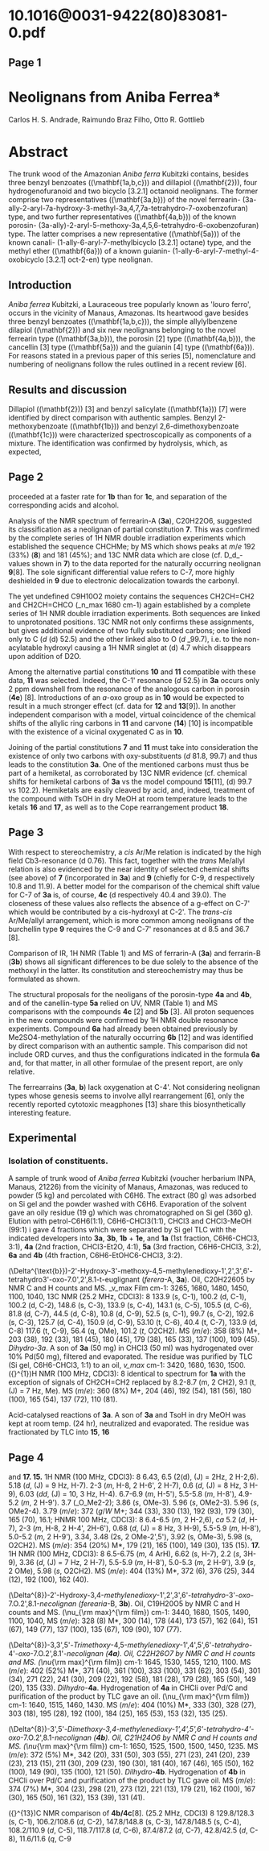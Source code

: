 # 10.1016@0031-9422(80)83081-0.pdf

## Page 1



# Neolignans from Aniba Ferrea*

Carlos H. S. Andrade, Raimundo Braz Filho, Otto R. Gottlieb

# Abstract

The trunk wood of the Amazonian _Aniba ferra_ Kubitzki contains, besides three benzyl benzoates (\(\mathbf{1a,b,c}\)) and dillapiol (\(\mathbf{2}\)), four hydrogenofuranoid and two bicyclo [3.2.1] octanoid neolignans. The former comprise two representatives (\(\mathbf{3a,b}\)) of the novel ferrearin- (3a-ally-2-aryl-7a-hydroxy-3-methyl-3a,4,7,7a-tetrahydro-7-oxobenzofuran) type, and two further representatives (\(\mathbf{4a,b}\)) of the known porosin- (3a-ally)-2-aryl-5-methoxy-3a,4,5,6-tetrahydro-6-oxobenzofuran) type. The latter comprises a new representative (\(\mathbf{5a}\)) of the known canali- (1-ally-6-aryl-7-methylbicyclo [3.2.1] octane) type, and the methyl ether (\(\mathbf{6a}\)) of a known guianin- (1-ally-6-aryl-7-methyl-4-oxobicyclo [3.2.1] oct-2-en) type neolignan.

## Introduction

_Aniba ferrea_ Kubitzki, a Lauraceous tree popularly known as 'louro ferro', occurs in the vicinity of Manaus, Amazonas. Its heartwood gave besides three benzyl benzoates (\(\mathbf{1a,b,c}\)), the simple allylylbenzene dilapiol (\(\mathbf{2}\)) and six new neolignans belonging to the novel ferrearin type (\(\mathbf{3a,b}\)), the porosin [2] type (\(\mathbf{4a,b}\)), the cancellin [3] type (\(\mathbf{5a}\)) and the guianin [4] type (\(\mathbf{6a}\)). For reasons stated in a previous paper of this series [5], nomenclature and numbering of neolignans follow the rules outlined in a recent review [6].

## Results and discussion

Dillapiol (\(\mathbf{2}\)) [3] and benzyl salicylate (\(\mathbf{1a}\)) [7] were identified by direct comparison with authentic samples. Benzyl 2-methoxybenzoate (\(\mathbf{1b}\)) and benzyl 2,6-dimethoxybenzoate (\(\mathbf{1c}\)) were characterized spectroscopically as components of a mixture. The identification was confirmed by hydrolysis, which, as expected,

## Page 2

proceeded at a faster rate for **1b** than for **1c**, and separation of the corresponding acids and alcohol.

Analysis of the NMR spectrum of ferrearin-A (**3a**), C20H22O6, suggested its classification as a neolignan of partial constitution **7**. This was confirmed by the complete series of 1H NMR double irradiation experiments which established the sequence CHCHMe; by MS which shows peaks at _m_/_e_ 192 (33%) (**8**) and 181 (45%); and 13C NMR data which are close (cf. D_d_-values shown in **7**) to the data reported for the naturally occurring neolignan **9**[8]. The sole significant differential value refers to C-7, more highly deshielded in **9** due to electronic delocalization towards the carbonyl.

The yet undefined C9H10O2 moiety contains the sequences CH2CH=CH2 and CH2CH=CHCO (_n_max 1680 cm-1) again established by a complete series of 1H NMR double irradiation experiments. Both sequences are linked to unprotonated positions. 13C NMR not only confirms these assignments, but gives additional evidence of two fully substituted carbons; one linked only to C (_d_ \(d\) 52.5) and the other linked also to O (_d_ _99.7), i.e. to the non-acylatable hydroxyl causing a 1H NMR singlet at \(d\) 4.7 which disappears upon addition of D2O.

Among the alternative partial constitutions **10** and **11** compatible with these data, **11** was selected. Indeed, the C-1' resonance (_d_ 52.5) in **3a** occurs only 2 ppm downshell from the resonance of the analogous carbon in porosin (**4e**) [8]. Introductions of an _a_-oxo group as in **10** would be expected to result in a much stronger effect (cf. data for **12** and **13**[9]). In another independent comparison with a model, virtual coincidence of the chemical shifts of the allylic ring carbons in **11** and carvone (**14**) [10] is incompatible with the existence of a vicinal oxygenated C as in **10**.

Joining of the partial constitutions **7** and **11** must take into consideration the existence of only two carbons with oxy-substituents (_d_ 81.8, 99.7) and thus leads to the constitution **3a**. One of the mentioned carbons must thus be part of a hemiketal, as corroborated by 13C NMR evidence (cf. chemical shifts for hemiketal carbons of **3a** vs the model compound **15**[11], \(d\) 99.7 vs 102.2). Hemiketals are easily cleaved by acid, and, indeed, treatment of the compound with TsOH in dry MeOH at room temperature leads to the ketals **16** and **17**, as well as to the Cope rearrangement product **18**.



## Page 3

With respect to stereochemistry, a _cis_ Ar/Me relation is indicated by the high field Cb3-resonance (d 0.76). This fact, together with the _trans_ Me/allyl relation is also evidenced by the near identity of selected chemical shifts (see above) of **7** (incorporated in **3a**) and **9** (chiefly for C-9, d respectively 10.8 and 11.9). A better model for the comparison of the chemical shift value for C-7 of **3a** is, of course, **4c** (d respectively 40.4 and 39.0). The closeness of these values also reflects the absence of a g-effect on C-7' which would be contributed by a cis-hydroxyl at C-2'. The _trans_-_cis_ Ar/Me/allyl arrangement, which is more common among neolignans of the burchellin type **9** requires the C-9 and C-7' resonances at d 8.5 and 36.7 [8].

Comparison of IR, 1H NMR (Table 1) and MS of ferrarin-A (**3a**) and ferrarin-B (**3b**) shows all significant differences to be due solely to the absence of the methoxyl in the latter. Its constitution and stereochemistry may thus be formulated as shown.

The structural proposals for the neoligans of the porosin-type **4a** and **4b**, and of the canellin-type **5a** relied on UV, NMR (Table 1) and MS comparisons with the compounds **4c** [2] and **5b** [3]. All proton sequences in the new compounds were confirmed by 1H NMR double resonance experiments. Compound **6a** had already been obtained previously by Me2SO4-methylation of the naturally occurring **6b** [12] and was identified by direct comparison with an authentic sample. This comparison did not include ORD curves, and thus the configurations indicated in the formula **6a** and, for that matter, in all other formulae of the present report, are only relative.

The ferrearrains (**3a**, **b**) lack oxygenation at C-4'. Not considering neolignan types whose genesis seems to involve allyl rearrangement [6], only the recently reported cytotoxic meagphones [13] share this biosynthetically interesting feature.

## Experimental

### Isolation of constituents.

A sample of trunk wood of _Aniba ferrea_ Kubitzki (voucher herbarium INPA, Manaus, 21226) from the vicinity of Manaus, Amazonas, was reduced to powder (5 kg) and percolated with C6H6. The extract (80 g) was adsorbed on Si gel and the powder washed with C6H6. Evaporation of the solvent gave an oily residue (19 g) which was chromatographed on Si gel (360 g). Elution with petrol-C6H6(1:1), C6H6-CHCl3(1:1), CHCl3 and CHCl3-MeOH (99:1) i gave 4 fractions which were separated by Si gel TLC with the indicated developers into **3a**, **3b**, **1b** + **1e**, and **1a** (1st fraction, C6H6-CHCl3, 3:1), **4a** (2nd fraction, CHCl3-Et2O, 4:1), **5a** (3rd fraction, C6H6-CHCl3, 3:2), **6a** and **4b** (4th fraction, C6H6-EtOHC6-CHCl3, 3:2).

\(\Delta^{\text{b}}\)-2'-Hydroxy-3'-methoxy-4,5-methylenedioxy-1',2',3',6'-tetrahydro3'-oxo-7.0',2',8.1-t-euglignant (_ferera_-A, **3a**). Oil, C20H22605 by NMR C and H counts and MS. _v_max Film cm-1: 3265, 1680, 1480, 1450, 1100, 1040, 13C NMR (25.2 MHz, CDCl3): 8 133.9 (s, C-1), 100.2 (d, C-1), 100.2 (d, C-2), 148.6 (s, C-3), 133.9 (s, C-4), 143.1 (s, C-5), 105.5 (d, C-6), 81.8 (d, C-7), 44.5 (d, C-8), 10.8 (d, C-9), 52.5 (s, C-1), 99.7 (s, C-2), 192.6 (s, C-3), 125.7 (d, C-4), 150.9 (d, C-9), 53.10 (t, C-6), 40.4 (t, C-7), 133.9 (d, C-8) 117.6 (t, C-9), 56.4 (q, OMe), 101.2 (_t_, O2CH2). MS (_m_/_e_): 358 (8%) M+, 203 (38), 192 (33), 181 (45), 180 (45), 179 (38), 165 (33), 137 (100), 109 (45). _Dihydro-3a_. A son of **3a** (50 mg) in CHCl3 (50 ml) was hydrogenated over 10% Pd(50 mg), filtered and evaporated. The residue was purified by TLC (Si gel, C6H6-CHCl3, 1:1) to an oil, _v_max_ cm-1: 3420, 1680, 1630, 1500. \({}^{1}\)H NMR (100 MHz, CDCl3): 8 identical to spectrum for **1a** with the exception of signals of CH2CH=CH2 replaced by 8.2-8.7 (m, 2 CH2), 9.1 (t, \(J\) = 7 Hz, Me). MS (_m_/_e_): 360 (8%) M+, 204 (46), 192 (54), 181 (56), 180 (100), 165 (54), 137 (72), 110 (81).

Acid-catalysed reactions of **3a**. A son of **3a** and TsoH in dry MeOH was kept at room temp. (24 hr), neutralized and evaporated. The residue was fractionated by TLC into **15**, **16**

## Page 4

and **17. 15.** 1H NMR (100 MHz, CDCl3): 8 6.43, 6.5 (2\(d\), \(J\) = 2Hz, 2  H-2,6). 5.18 (_d_, \(J\) = 9 Hz, H-7). 2-3 (_m_, H-8, 2 H-6', 2 H-7), 0.6 (_d_, \(J\) = 8 Hz, 3 H-9), 6.03 (_dd_, \(J\) = 10, 3 Hz, H-4). 6.7-6.9 (_m_, H-5'), 5.5-5.8 (_m_, H-8'), 4.9-5.2 (_m_, 2 H-9'). 3.7 (_O_Me2-2); 3.86 (_s_, OMe-3). 5.96 (_s_, OMe2-3). 5.96 (_s_, OMe2-4). 3.79 (_m_/_e_): 372 (_g_/_W_ M+; 344 (33), 330 (13), 192 (93), 179 (30), 165 (70), 16.1; HNMR 100 MHz, CDCl3): 8 6.4-6.5 (_m_, 2 H-2,6), _ca_ 5.2 (_d_, H-7), 2-3 (_m_, H-8, 2 H-4', 2H-6'), 0.68 (_d_, \(J\) = 8 Hz, 3 H-9), 5.5-5.9 (_m_, H-8'), 5.0-5.2 (_m_, 2 H-9'), 3.34, 3.48 (2s, 2 OMe-2',5'), 3.92 (s, OMe-3), 5.98 (s, O2CH2). MS (_m_/_e_): 354 (20%) M*, 179 (21), 165 (100), 149 (30), 135 (15). **17.** 1H NMR (100 MHz, CDCl3): 8 6.5-6.75 (_m_, 4 ArH), 6.62 (s, H-7), 2.2 (_s_, 3H-9), 3.36 (_d_, \(J\) = 7 Hz, 2 H-7), 5.5-5.9 (_m_, H-8'), 5.0-5.3 (_m_, 2 H-9'), 3.9 (_s_, 2 OMe), 5.98 (_s_, O2CH2). MS (_m_/_e_): 404 (13%) M*, 372 (6), 376 (25), 344 (12), 192 (100), 162 (40).

\(\Delta^{8}\)-2'-Hydroxy-3,4-_methylenedioxy_-1',2',3',6'-_tetrahydro_-3'-_oxo_-7.O.2',8.1-_necolignan (ferearia_-B, **3b**). Oil, C19H20O5 by NMR C and H counts and MS. \(\nu_{\rm max}^{\rm film}\) cm-1: 3440, 1680, 1505, 1490, 1100, 1040, MS (_m_/_e_): 328 (8) M*, 300 (14), 178 (44), 173 (57), 162 (64), 151 (67), 149 (77), 137 (100), 135 (67), 109 (90), 107 (77).

\(\Delta^{8}\)-3,3',5'-_Trimethoxy_-4,5-_methylenedioxy_-1',4',5',6'-_tetrahydro_-4'-_oxo_-7.O.2',8.1'-_necolignan (**4a**). Oil, C22H26O7 by NMR C and H counts and MS. \(\nu_{\rm max}^{\rm film}\) cm-1: 1645, 1530, 1455, 1210, 1100. MS (_m_/_e_): 402 (52%) M*, 371 (40), 361 (100), 333 (100), 331 (62), 303 (54), 301 (34), 271 (22), 241 (30), 209 (22), 192 (58), 181 (28), 179 (28), 165 (50), 149 (20), 135 (33). _Dilhydro_-**4a**. Hydrogenation of **4a** in CHCli over Pd/C and purification of the product by TLC gave an oil. \(\nu_{\rm max}^{\rm film}\) cm-1: 1640, 1515, 1460, 1430. MS (_m_/_e_): 404 (10%) M*, 333 (30), 328 (27), 303 (18), 195 (28), 192 (100), 184 (25), 165 (53), 153 (32), 135 (25).

\(\Delta^{8}\)-3',5'-_Dimethoxy-3,4-_methylenedioxy_-1',4',5',6'-_tetrahydro_-4'-oxo_-7.O.2',8.1-_necolignan (**4b**). Oil, C21H24O6 by NMR C and H counts and MS. \(\nu_{\rm max}^{\rm film}\) cm-1: 1650, 1525, 1500, 1500, 1450, 1235. MS (_m_/_e_): 372 (5%) M*, 342 (20), 331 (50), 303 (55), 271 (23), 241 (20), 239 (23), 213 (15), 211 (30), 209 (23), 190 (30), 181 (40), 167 (46), 165 (50), 162 (100), 149 (90), 135 (100), 121 (50). _Dilhydro_-**4b**. Hydrogenation of **4b** in CHCli over Pd/C and purification of the product by TLC gave oil. MS (_m_/_e_): 374 (7%) M*, 304 (23), 298 (21), 273 (12), 221 (13), 179 (21), 162 (100), 167 (30), 165 (50), 161 (32), 153 (39), 131 (41).

\({}^{13}\)C NMR comparison of **4b/4c**[8]. (25.2 MHz, CDCl3) 8 129.8/128.3 (s, C-1), 106.2/108.6 (_d_, C-2), 147.8/148.8 (s, C-3), 147.8/148.5 (s, C-4), 108.2/110.9 (_d_, C-5), 118.7/117.8 (_d_, C-6), 87.4/87.2 (_d_, C-7), 42.8/42.5 (_d_, C-8), 11.6/11.6 (_q_, C-9

